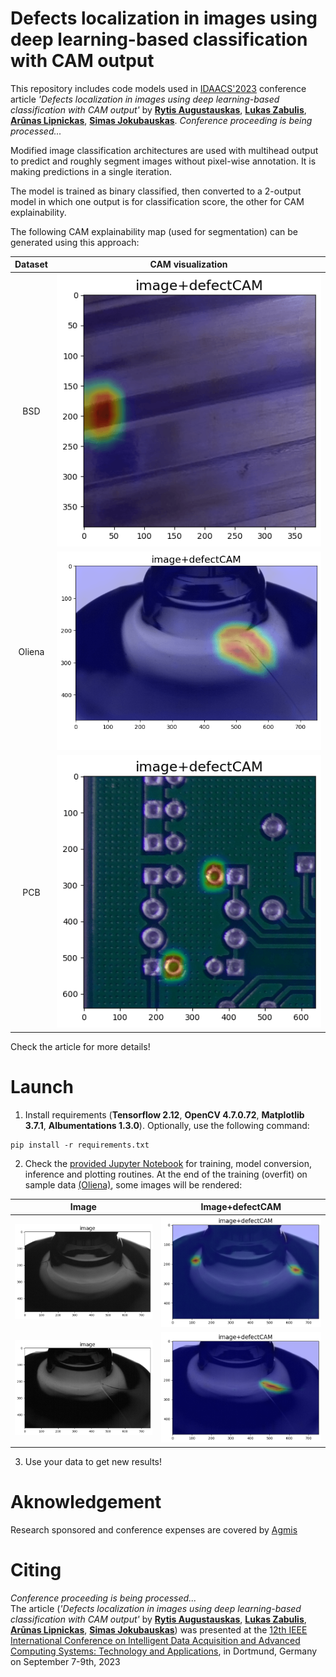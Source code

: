 # Defects localization in images using deep learning-based classification with CAM output
This repository includes code models used in [IDAACS'2023](https://www.idaacs.net/2023) conference article *'Defects localization in images using deep learning-based classification with CAM output'* by [**Rytis Augustauskas**](https://www.linkedin.com/in/rytis-augustauskas-4b99a791/), [**Lukas Zabulis**](linkedin.com/in/lukaszabulis), [**Arūnas Lipnickas**](linkedin.com/in/arunas-lipnickas-888037155), [**Simas Jokubauskas**](linkedin.com/in/simasjokubauskas). *Conference proceeding is being processed...*

Modified image classification architectures are used with multihead output to predict and roughly segment images without pixel-wise annotation. It is making predictions in a single iteration.

The model is trained as binary classified, then converted to a 2-output model in which one output is for classification score, the other for CAM explainability.

The following CAM explainability map (used for segmentation) can be generated using this approach:

| Dataset | CAM visualization |
| :---: | :---: |
| BSD | <img src="https://github.com/rytisss/DL-defect-classification-with-CAM-output/blob/main/res/BSD_efficientNetB04down_716ms.gif" width="500"/> |
| Oliena| <img src="https://github.com/rytisss/DL-defect-classification-with-CAM-output/blob/main/res/oliena_convext4down_716ms.gif" width="500"/> |
| PCB |<img src="https://github.com/rytisss/DL-defect-classification-with-CAM-output/blob/main/res/PCB_efficientNetB04down_716ms.gif" width="500"/> |

Check the article for more details!

# Launch

1. Install requirements (**Tensorflow 2.12**, **OpenCV 4.7.0.72**, **Matplotlib 3.7.1**, **Albumentations 1.3.0**). Optionally, use the following command:  
```
pip install -r requirements.txt
```

2. Check the [provided Jupyter Notebook](https://github.com/rytisss/DL-defect-classification-with-CAM-output/blob/main/CAM%20classifiers.ipynb) for training, model conversion, inference and plotting routines. At the end of the training (overfit) on sample data [(Oliena)](https://doi.org/10.1016/j.eswa.2022.116710), some images will be rendered:

| Image | Image+defectCAM |
| :---: | :---: |
| <img src="https://github.com/rytisss/DL-defect-classification-with-CAM-output/blob/main/res/example_results/4_anomaly_rgb.png" width="350"/> | <img src="https://github.com/rytisss/DL-defect-classification-with-CAM-output/blob/main/res/example_results/4_anomaly_defectCAM_superpos.png" width="350"/> |
| <img src="https://github.com/rytisss/DL-defect-classification-with-CAM-output/blob/main/res/example_results/6_anomaly_rgb.png" width="350"/>| <img src="https://github.com/rytisss/DL-defect-classification-with-CAM-output/blob/main/res/example_results/6_anomaly_defectCAM_superpos.png" width="350"/> |  
3. Use your data to get new results!

# Aknowledgement  
Research sponsored and conference expenses are covered by [Agmis](https://agmis.com/)

# Citing
*Conference proceeding is being processed...*  
The article (*'Defects localization in images using deep learning-based classification with CAM output'* by [**Rytis Augustauskas**](https://www.linkedin.com/in/rytis-augustauskas-4b99a791/), [**Lukas Zabulis**](linkedin.com/in/lukaszabulis), [**Arūnas Lipnickas**](linkedin.com/in/arunas-lipnickas-888037155), [**Simas Jokubauskas**](linkedin.com/in/simasjokubauskas)) was presented at the [12th IEEE International Conference on Intelligent Data Acquisition and Advanced Computing Systems: Technology and Applications](https://www.idaacs.net/2023), in Dortmund, Germany on September 7-9th, 2023  

